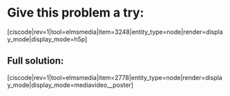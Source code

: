 # Give this problem a try:

[ciscode|rev=1|tool=elmsmedia|item=3248|entity_type=node|render=display_mode|display_mode=h5p]

## Full solution:
<media-video>[ciscode|rev=1|tool=elmsmedia|item=2778|entity_type=node|render=display_mode|display_mode=mediavideo__poster]</media-video>

<houck-math> </houck-math>